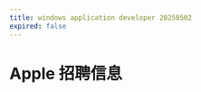 ```yaml
---
title: windows application developer 20250502
expired: false
---
```


# Apple 招聘信息

<JobPostingTable job-posting-json-path="apple/data/windows-application-developer-20250502.json" />